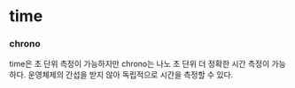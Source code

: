 # time

### chrono
time은 초 단위 측정이 가능하지만 chrono는 나노 초 단위 더 정확한 시간 측정이 가능하다.
운영체제의 간섭을 받지 않아 독립적으로 시간을 측정할 수 있다.